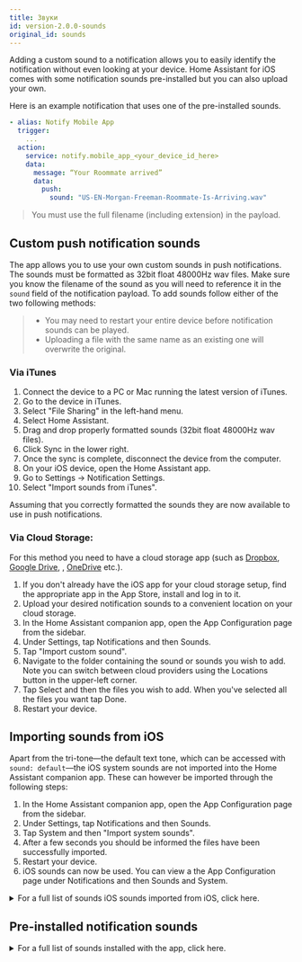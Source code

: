 ```yaml
---
title: Звуки
id: version-2.0.0-sounds
original_id: sounds
---
```


Adding a custom sound to a notification allows you to easily identify the notification without even looking at your device. Home Assistant for iOS comes with some notification sounds pre-installed but you can also upload your own.

Here is an example notification that uses one of the pre-installed sounds.

```yaml
- alias: Notify Mobile App
  trigger:
    ...
  action:
    service: notify.mobile_app_<your_device_id_here>
    data:
      message: “Your Roommate arrived”
      data:
        push:
          sound: "US-EN-Morgan-Freeman-Roommate-Is-Arriving.wav"
```

> You must use the full filename (including extension) in the payload.

## Custom push notification sounds

The app allows you to use your own custom sounds in push notifications. The sounds must be formatted as 32bit float 48000Hz wav files. Make sure you know the filename of the sound as you will need to reference it in the `sound` field of the notification payload. To add sounds follow either of the two following methods:

> - You may need to restart your entire device before notification sounds can be played.
> - Uploading a file with the same name as an existing one will overwrite the original.

### Via iTunes

1. Connect the device to a PC or Mac running the latest version of iTunes.
2. Go to the device in iTunes.
3. Select "File Sharing" in the left-hand menu.
4. Select Home Assistant.
5. Drag and drop properly formatted sounds (32bit float 48000Hz wav files).
6. Click Sync in the lower right.
7. Once the sync is complete, disconnect the device from the computer.
8. On your iOS device, open the Home Assistant app.
9. Go to Settings -> Notification Settings.
10. Select "Import sounds from iTunes".

Assuming that you correctly formatted the sounds they are now available to use in push notifications.

### Via Cloud Storage:

For this method you need to have a cloud storage app (such as [Dropbox](https://www.dropbox.com), [Google Drive](https://www.google.com/drive/), <iCloud>, [OneDrive](https://onedrive.live.com/) etc.).

1. If you don't already have the iOS app for your cloud storage setup, find the appropriate app in the App Store, install and log in to it.
2. Upload your desired notification sounds to a convenient location on your cloud storage.
3. In the Home Assistant companion app, open the App Configuration page from the sidebar.
4. Under Settings, tap Notifications and then Sounds.
5. Tap "Import custom sound".
6. Navigate to the folder containing the sound or sounds you wish to add. Note you can switch between cloud providers using the Locations button in the upper-left corner.
7. Tap Select and then the files you wish to add. When you've selected all the files you want tap Done.
8. Restart your device.

## Importing sounds from iOS

Apart from the tri-tone—the default text tone, which can be accessed with `sound: default`—the iOS system sounds are not imported into the Home Assistant companion app. These can however be imported through the following steps:

1. In the Home Assistant companion app, open the App Configuration page from the sidebar.
2. Under Settings, tap Notifications and then Sounds.
3. Tap System and then "Import system sounds".
4. After a few seconds you should be informed the files have been successfully imported.
5. Restart your device.
6. iOS sounds can now be used. You can view a the App Configuration page under Notifications and then Sounds and System.

<details><summary>For a full list of sounds iOS sounds imported from iOS, click here.</summary> This list is representative for iOS 12, the actual list of imported sounds may vary depending on the configuration of your device and iOS version.

<p>
  ```text 3rdParty_DirectionDown_Haptic.caf 3rdParty_DirectionUp_Haptic.caf 3rdParty_Failure_Haptic.caf 3rdParty_Retry_Haptic.caf 3rdParty_Start_Haptic.caf 3rdParty_Stop_Haptic.caf 3rdParty_Success_Haptic.caf access_scan_complete.caf AccessSanComplete_Haptic acknowledgment_received.caf acknowledgment_sent.caf alarm.caf Alarm_Haptic.caf Alarm_Nightstand_Haptic.caf Alert_3rdParty_Haptic.caf Alert_3rdParty_Salient_Haptic.caf Alert_ActivityFriendsGoalAttained_Haptic.caf Alert_ActivityGoalAttained_Haptic.caf Alert_ActivityGoalAttained_Salient_Haptic.caf Alert_ActivityGoalBehind_Haptic.caf Alert_ActivityGoalBehind_Salient_Haptic.caf Alert_ActivityGoalClose_Haptic.caf Alert_BatteryLow_10p_Haptic.caf Alert_BatteryLow_5p_Haptic.caf Alert_BatteryLow_5p_Salient_Haptic.caf Alert_Calendar_Haptic.caf Alert_Calendar_Salient_Haptic.caf Alert_Health_Haptic.caf Alert_Mail_Haptic.caf Alert_Mail_Salient_Haptic.caf Alert_MapsDirectionsInApp_Haptic.caf Alert_Messages_1_Haptic.caf Alert_Messages_1_Salient_Haptic.caf Alert_Messages_2_Haptic.caf Alert_Messages_3_Haptic.caf Alert_PassbookBalance_Haptic.caf Alert_PassbookGeofence_Haptic.caf Alert_PassbookGeofence_Salient_Haptic.caf Alert_PhotostreamActivity_Haptic.caf Alert_ReminderDue_Haptic.caf Alert_ReminderDue_Salient_Haptic.caf Alert_SpartanConnected_LowLatency_Haptic.caf Alert_SpartanConnecting_Haptic.caf Alert_SpartanConnecting_LowLatency_Haptic.caf Alert_SpartanDisconnected_LowLatency_Haptic.caf Alert_Voicemail_Haptic.caf Alert_Voicemail_Salient_Haptic.caf Alert_WalkieTalkie_Haptic.caf Anticipate.caf AutoUnlock_Haptic.caf BatteryMagsafe_Haptic.caf Beat_Haptic.caf begin_record.caf Bloom.caf BuddyMigrationStart_Haptic.caf BuddyPairingFailure_Haptic.caf BuddyPairingRemoteConnection_Haptic.caf BuddyPairingRemoteTap_Haptic.caf BuddyPairingSuccess_Haptic.caf busy_tone_ansi.caf busy_tone_cept.caf call_waiting_tone_ansi.caf call_waiting_tone_cept.caf Calypso.caf camera_shutter_burst.caf camera_shutter_burst_begin.caf camera_shutter_burst_end.caf camera_timer_countdown.caf camera_timer_final_second.caf CameraCountdownImminent_Haptic.caf CameraCountdownTick_Haptic.caf CameraShutter_Haptic.caf Choo_Choo.caf connect_power.caf ct-busy.caf ct-call-waiting.caf ct-congestion.caf ct-error.caf ct-keytone2.caf ct-path-ack.caf Descent.caf Detent_Haptic.caf DoNotDisturb_Haptic.caf dtmf-0.caf dtmf-1.caf dtmf-2.caf dtmf-3.caf dtmf-4.caf dtmf-5.caf dtmf-6.caf dtmf-7.caf dtmf-8.caf dtmf-9.caf dtmf-pound.caf dtmf-star.caf end_call_tone_cept.caf end_record.caf engage_power.caf engage_power_short.caf ET_BeginNotification_Haptic.caf ET_BeginNotification_Salient_Haptic.caf ET_RemoteTap_Receive_Haptic.caf ET_RemoteTap_Send_Haptic.caf Fanfare.caf focus_change_app_icon.caf focus_change_keyboard.caf focus_change_large.caf focus_change_small.caf go_to_sleep_alert.caf GoToSleep_Haptic.caf HealthNotificaiton.caf HourlyChime_Haptic.caf HummingbirdCompletion_Haptic.caf HummingbirdNotification_Haptic.caf jbl_ambiguous.caf jbl_begin.caf jbl_cancel.caf jbl_confirm.caf jbl_no_match.caf key_press_click.caf key_press_delete.caf key_press_modifier.caf keyboard_press_clear.caf keyboard_press_delete.caf keyboard_press_normal.caf Ladder.caf lock.caf long_low_short_high.caf low_power.caf mail-sent.caf MessagesIncoming_Haptic.caf MessagesOutgoing_Haptic.caf middle_9_short_double_low.caf Minuet.caf multiway_invitation.caf MultiwayInvitation.caf MultiwayJoin.caf MultiwayLeave.caf navigation_pop.caf navigation_push.caf NavigationGenericManeuver_Haptic.caf NavigationGenericManeuver_Salient_Haptic.caf NavigationLeftTurn_Haptic.caf NavigationLeftTurn_Salient_Haptic.caf NavigationRightTurn_Haptic.caf NavigationRightTurn_Salient_Haptic.caf new-mail.caf News_Flash.caf nfc_scan_complete.caf Noir.caf Notification_Haptic.caf Notification_Salient_Haptic.caf OnOffPasscodeFailure_Haptic.caf OnOffPasscodeUnlock_Haptic.caf OnOffPasscodeUnlockCampanion_Haptic.caf OrbExit_Haptic.caf OrbLayers_Haptic.caf payment_failure.caf payment_success.caf PhoneAnswer_Haptic.caf PhoneHangUp_Haptic.caf PhoneHold_Haptic.caf photoShutter.caf PhotosZoomDetent_Haptic.caf Preview_AudioAndHaptic.caf QB_Dictation_Haptic.caf QB_Dictation_Off_Haptic.caf ReceivedMessage.caf RemoteCameraShutterBurstBegin_Haptic.caf RemoteCameraShutterBurstEnd_Haptic.caf ringback_tone_ansi.caf ringback_tone_aus.caf ringback_tone_cept.caf ringback_tone_hk.caf ringback_tone_uk.caf RingerChanged.caf Ringtone_2_Ducked_Haptic-sashimi.caf Ringtone_2_Haptic-sashimi.caf Ringtone_UK_Haptic.caf Ringtone_US_Haptic.caf RingtoneDucked_UK_Haptic.caf RingtoneDucked_US_Haptic.caf SalientNotification_Haptic.caf SedentaryTimer_Haptic.caf SedentaryTimer_Salient_Haptic.caf SentMessage.caf shake.caf Sherwood_Forest.caf short_double_high.caf short_double_low.caf short_low_high.caf SIMToolkitCallDropped.caf SIMToolkitGeneralBeep.caf SIMToolkitNegativeACK.caf SIMToolkitPositiveACK.caf SIMToolkitSMS.caf SiriAutoSend_Haptic.caf SiriStart_Haptic.caf SiriStopFailure_Haptic.caf SiriStopSuccess_Haptic.caf sms-received1.caf sms-received1.caf sms-received2.caf sms-received3.caf sms-received4.caf sms-received5.caf sms-received6.caf SOSEmergencyContactTextPrompt_Haptic.caf SOSFallDetection_Haptic-Newton.caf Spell.caf Stockholm_Haptic.caf StockholmActive_Haptic.caf StockholmActiveSingleCycle_Haptic.caf StockholmFailure_Haptic.caf StopwatchLap_Haptic.caf StopwatchReset_Haptic.caf StopwatchStart_Haptic.caf StopwatchStop_Haptic.caf Suspense.caf Swish.caf SwTest1_Haptic.caf SystemStartup_Haptic.caf Telegraph.caf Timer_Haptic.caf TimerCancel_Haptic.caf TimerPause_Haptic.caf TimerStart_Haptic.caf TimerWheelHoursDetent_Haptic.caf TimerWheelMinutesDetent_Haptic.caf Tink.caf Tiptoes.caf Tock.caf tweet_sent.caf Typewriters.caf UISwipe_Haptic.caf UISwitch_Off_Haptic.caf UISwitch_On_Haptic.caf Update.caf ussd.caf vc~ended.caf vc~invitation-accepted.caf vc~ringing.caf vc~ringing_watch.caf VoiceOver_Click_Haptic.caf WalkieTalkieActiveEnd_Haptic.caf WalkieTalkieActiveStart_Haptic.caf WalkieTalkieReceiveEnd_Haptic.caf WalkieTalkieReceiveStart_Haptic.caf warsaw.caf Warsaw_Haptic.caf wheels_of_time.caf WorkoutComplete_Haptic.caf WorkoutCompleteAutoDetect.caf WorkoutCountdown_Haptic.caf WorkoutPaceAbove.caf WorkoutPaceBelow.caf WorkoutPaused_Haptic.caf WorkoutPressStart_Haptic.caf WorkoutResumed_Haptic.caf WorkoutResumedAutoDetect.caf WorkoutSaved_Haptic.caf WorkoutSelect_Haptic.caf WorkoutStartAutoDetect.caf ```
</p>

</details>

## Pre-installed notification sounds

<details><summary>For a full list of sounds installed with the app, click here.</summary>

<p>
  ```text US-EN-Alexa-Back-Door-Opened.wav US-EN-Alexa-Back-Door-Unlocked.wav US-EN-Alexa-Basement-Door-Opened.wav US-EN-Alexa-Basement-Door-Unlocked.wav US-EN-Alexa-Boyfriend-Is-Arriving.wav US-EN-Alexa-Daughter-Is-Arriving.wav US-EN-Alexa-Front-Door-Opened.wav US-EN-Alexa-Front-Door-Unlocked.wav US-EN-Alexa-Garage-Door-Opened.wav US-EN-Alexa-Girlfriend-Is-Arriving.wav US-EN-Alexa-Good-Morning.wav US-EN-Alexa-Good-Night.wav US-EN-Alexa-Husband-Is-Arriving.wav US-EN-Alexa-Mail-Has-Arrived.wav US-EN-Alexa-Motion-At-Back-Door.wav US-EN-Alexa-Motion-At-Front-Door.wav US-EN-Alexa-Motion-Detected-Generic.wav US-EN-Alexa-Motion-In-Back-Yard.wav US-EN-Alexa-Motion-In-Basement.wav US-EN-Alexa-Motion-In-Front-Yard.wav US-EN-Alexa-Motion-In-Garage.wav US-EN-Alexa-Patio-Door-Opened.wav US-EN-Alexa-Patio-Door-Unlocked.wav US-EN-Alexa-Smoke-Detected-Generic.wav US-EN-Alexa-Smoke-Detected-In-Basement.wav US-EN-Alexa-Smoke-Detected-In-Garage.wav US-EN-Alexa-Smoke-Detected-In-Kitchen.wav US-EN-Alexa-Son-Is-Arriving.wav US-EN-Alexa-Water-Detected-Generic.wav US-EN-Alexa-Water-Detected-In-Basement.wav US-EN-Alexa-Water-Detected-In-Garage.wav US-EN-Alexa-Water-Detected-In-Kitchen.wav US-EN-Alexa-Welcome-Home.wav US-EN-Alexa-Wife-Is-Arriving.wav US-EN-Daisy-Back-Door-Motion.wav US-EN-Daisy-Back-Door-Open.wav US-EN-Daisy-Front-Door-Motion.wav US-EN-Daisy-Front-Door-Open.wav US-EN-Daisy-Front-Window-Open.wav US-EN-Daisy-Garage-Door-Open.wav US-EN-Daisy-Guest-Bath-Leak.wav US-EN-Daisy-Kitchen-Sink-Leak.wav US-EN-Daisy-Kitchen-Window-Open.wav US-EN-Daisy-Laundry-Room-Leak.wav US-EN-Daisy-Master-Bath-Leak.wav US-EN-Daisy-Master-Bedroom-Window-Open.wav US-EN-Daisy-Office-Window-Open.wav US-EN-Daisy-Refrigerator-Leak.wav US-EN-Daisy-Water-Heater-Leak.wav US-EN-Morgan-Freeman-Back-Door-Closed.wav US-EN-Morgan-Freeman-Back-Door-Locked.wav US-EN-Morgan-Freeman-Back-Door-Opened.wav US-EN-Morgan-Freeman-Back-Door-Unlocked.wav US-EN-Morgan-Freeman-Basement-Door-Closed.wav US-EN-Morgan-Freeman-Basement-Door-Locked.wav US-EN-Morgan-Freeman-Basement-Door-Opened.wav US-EN-Morgan-Freeman-Basement-Door-Unlocked.wav US-EN-Morgan-Freeman-Boss-Is-Arriving.wav US-EN-Morgan-Freeman-Boyfriend-Is-Arriving.wav US-EN-Morgan-Freeman-Cleaning-Supplies-Closet-Opened.wav US-EN-Morgan-Freeman-Coworker-Is-Arriving.wav US-EN-Morgan-Freeman-Daughter-Is-Arriving.wav US-EN-Morgan-Freeman-Friend-Is-Arriving.wav US-EN-Morgan-Freeman-Front-Door-Closed.wav US-EN-Morgan-Freeman-Front-Door-Locked.wav US-EN-Morgan-Freeman-Front-Door-Opened.wav US-EN-Morgan-Freeman-Front-Door-Unlocked.wav US-EN-Morgan-Freeman-Garage-Door-Closed.wav US-EN-Morgan-Freeman-Garage-Door-Opened.wav US-EN-Morgan-Freeman-Girlfriend-Is-Arriving.wav US-EN-Morgan-Freeman-Good-Morning.wav US-EN-Morgan-Freeman-Good-Night.wav US-EN-Morgan-Freeman-Liquor-Cabinet-Opened.wav US-EN-Morgan-Freeman-Motion-Detected.wav US-EN-Morgan-Freeman-Motion-In-Basement.wav US-EN-Morgan-Freeman-Motion-In-Bedroom.wav US-EN-Morgan-Freeman-Motion-In-Game-Room.wav US-EN-Morgan-Freeman-Motion-In-Garage.wav US-EN-Morgan-Freeman-Motion-In-Kitchen.wav US-EN-Morgan-Freeman-Motion-In-Living-Room.wav US-EN-Morgan-Freeman-Motion-In-Theater.wav US-EN-Morgan-Freeman-Motion-In-Wine-Cellar.wav US-EN-Morgan-Freeman-Patio-Door-Closed.wav US-EN-Morgan-Freeman-Patio-Door-Locked.wav US-EN-Morgan-Freeman-Patio-Door-Opened.wav US-EN-Morgan-Freeman-Patio-Door-Unlocked.wav US-EN-Morgan-Freeman-Roommate-Is-Arriving.wav US-EN-Morgan-Freeman-Searching-For-Car-Keys.wav US-EN-Morgan-Freeman-Setting-The-Mood.wav US-EN-Morgan-Freeman-Smartthings-Detected-A-Flood.wav US-EN-Morgan-Freeman-Smartthings-Detected-Carbon-Monoxide.wav US-EN-Morgan-Freeman-Smartthings-Detected-Smoke.wav US-EN-Morgan-Freeman-Smoke-Detected-In-Basement.wav US-EN-Morgan-Freeman-Smoke-Detected-In-Garage.wav US-EN-Morgan-Freeman-Smoke-Detected-In-Kitchen.wav US-EN-Morgan-Freeman-Someone-Is-Arriving.wav US-EN-Morgan-Freeman-Son-Is-Arriving.wav US-EN-Morgan-Freeman-Starting-Movie-Mode.wav US-EN-Morgan-Freeman-Starting-Party-Mode.wav US-EN-Morgan-Freeman-Starting-Romance-Mode.wav US-EN-Morgan-Freeman-Turning-Off-All-The-Lights.wav US-EN-Morgan-Freeman-Turning-Off-The-Air-Conditioner.wav US-EN-Morgan-Freeman-Turning-Off-The-Bar-Lights.wav US-EN-Morgan-Freeman-Turning-Off-The-Chandelier.wav US-EN-Morgan-Freeman-Turning-Off-The-Family-Room-Lights.wav US-EN-Morgan-Freeman-Turning-Off-The-Hallway-Lights.wav US-EN-Morgan-Freeman-Turning-Off-The-Kitchen-Light.wav US-EN-Morgan-Freeman-Turning-Off-The-Light.wav US-EN-Morgan-Freeman-Turning-Off-The-Lights.wav US-EN-Morgan-Freeman-Turning-Off-The-Mood-Lights.wav US-EN-Morgan-Freeman-Turning-Off-The-TV.wav US-EN-Morgan-Freeman-Turning-On-The-Air-Conditioner.wav US-EN-Morgan-Freeman-Turning-On-The-Bar-Lights.wav US-EN-Morgan-Freeman-Turning-On-The-Chandelier.wav US-EN-Morgan-Freeman-Turning-On-The-Family-Room-Lights.wav US-EN-Morgan-Freeman-Turning-On-The-Hallway-Lights.wav US-EN-Morgan-Freeman-Turning-On-The-Kitchen-Light.wav US-EN-Morgan-Freeman-Turning-On-The-Light.wav US-EN-Morgan-Freeman-Turning-On-The-Lights.wav US-EN-Morgan-Freeman-Turning-On-The-Mood-Lights.wav US-EN-Morgan-Freeman-Turning-On-The-TV.wav US-EN-Morgan-Freeman-Vacate-The-Premises.wav US-EN-Morgan-Freeman-Water-Detected-In-Basement.wav US-EN-Morgan-Freeman-Water-Detected-In-Garage.wav US-EN-Morgan-Freeman-Water-Detected-In-Kitchen.wav US-EN-Morgan-Freeman-Welcome-Home.wav US-EN-Morgan-Freeman-Wife-Is-Arriving.wav ```
</p>

</details>